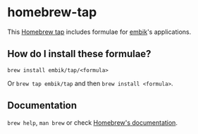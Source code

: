 # homebrew-tap

This [Homebrew tap](https://docs.brew.sh/Taps) includes formulae for [embik](https://github.com/embik)'s applications.

## How do I install these formulae?

`brew install embik/tap/<formula>`

Or `brew tap embik/tap` and then `brew install <formula>`.

## Documentation

`brew help`, `man brew` or check [Homebrew's documentation](https://docs.brew.sh).
